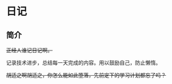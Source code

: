 <script setup>
    import Calendar from "../.vitepress/theme/components/Calendar.vue"
</script>

# 日记

## 简介
~~正经人谁记日记啊。~~

记录技术进步，总结每一天完成的内容。用以鼓励自己，防止懒惰。

~~胡适之啊胡适之，你怎么能如此堕落，先前定下的学习计划都忘了吗？~~

<Calendar />